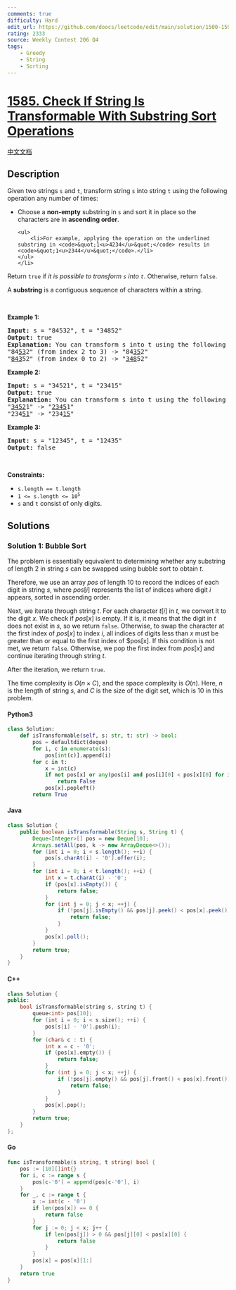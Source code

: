 ```yaml
---
comments: true
difficulty: Hard
edit_url: https://github.com/doocs/leetcode/edit/main/solution/1500-1599/1585.Check%20If%20String%20Is%20Transformable%20With%20Substring%20Sort%20Operations/README_EN.md
rating: 2333
source: Weekly Contest 206 Q4
tags:
    - Greedy
    - String
    - Sorting
---
```


<!-- problem:start -->

# [1585. Check If String Is Transformable With Substring Sort Operations](https://leetcode.com/problems/check-if-string-is-transformable-with-substring-sort-operations)

[中文文档](/solution/1500-1599/1585.Check%20If%20String%20Is%20Transformable%20With%20Substring%20Sort%20Operations/README.md)

## Description

<!-- description:start -->

<p>Given two strings <code>s</code> and <code>t</code>, transform string <code>s</code> into string <code>t</code> using the following operation any number of times:</p>

<ul>
	<li>Choose a <strong>non-empty</strong> substring in <code>s</code> and sort it in place so the characters are in <strong>ascending order</strong>.

    <ul>
    	<li>For example, applying the operation on the underlined substring in <code>&quot;1<u>4234</u>&quot;</code> results in <code>&quot;1<u>2344</u>&quot;</code>.</li>
    </ul>
    </li>

</ul>

<p>Return <code>true</code> if <em>it is possible to transform <code>s</code> into <code>t</code></em>. Otherwise, return <code>false</code>.</p>

<p>A <strong>substring</strong> is a contiguous sequence of characters within a string.</p>

<p>&nbsp;</p>
<p><strong class="example">Example 1:</strong></p>

<pre>
<strong>Input:</strong> s = &quot;84532&quot;, t = &quot;34852&quot;
<strong>Output:</strong> true
<strong>Explanation:</strong> You can transform s into t using the following sort operations:
&quot;84<u>53</u>2&quot; (from index 2 to 3) -&gt; &quot;84<u>35</u>2&quot;
&quot;<u>843</u>52&quot; (from index 0 to 2) -&gt; &quot;<u>348</u>52&quot;
</pre>

<p><strong class="example">Example 2:</strong></p>

<pre>
<strong>Input:</strong> s = &quot;34521&quot;, t = &quot;23415&quot;
<strong>Output:</strong> true
<strong>Explanation:</strong> You can transform s into t using the following sort operations:
&quot;<u>3452</u>1&quot; -&gt; &quot;<u>2345</u>1&quot;
&quot;234<u>51</u>&quot; -&gt; &quot;234<u>15</u>&quot;
</pre>

<p><strong class="example">Example 3:</strong></p>

<pre>
<strong>Input:</strong> s = &quot;12345&quot;, t = &quot;12435&quot;
<strong>Output:</strong> false
</pre>

<p>&nbsp;</p>
<p><strong>Constraints:</strong></p>

<ul>
	<li><code>s.length == t.length</code></li>
	<li><code>1 &lt;= s.length &lt;= 10<sup>5</sup></code></li>
	<li><code>s</code> and <code>t</code> consist of only digits.</li>
</ul>

<!-- description:end -->

## Solutions

<!-- solution:start -->

### Solution 1: Bubble Sort

The problem is essentially equivalent to determining whether any substring of length 2 in string $s$ can be swapped using bubble sort to obtain $t$.

Therefore, we use an array $pos$ of length 10 to record the indices of each digit in string $s$, where $pos[i]$ represents the list of indices where digit $i$ appears, sorted in ascending order.

Next, we iterate through string $t$. For each character $t[i]$ in $t$, we convert it to the digit $x$. We check if $pos[x]$ is empty. If it is, it means that the digit in $t$ does not exist in $s$, so we return `false`. Otherwise, to swap the character at the first index of $pos[x]$ to index $i$, all indices of digits less than $x$ must be greater than or equal to the first index of $pos[x]. If this condition is not met, we return `false`. Otherwise, we pop the first index from $pos[x]$ and continue iterating through string $t$.

After the iteration, we return `true`.

The time complexity is $O(n \times C)$, and the space complexity is $O(n)$. Here, $n$ is the length of string $s$, and $C$ is the size of the digit set, which is 10 in this problem.

<!-- tabs:start -->

#### Python3

```python
class Solution:
    def isTransformable(self, s: str, t: str) -> bool:
        pos = defaultdict(deque)
        for i, c in enumerate(s):
            pos[int(c)].append(i)
        for c in t:
            x = int(c)
            if not pos[x] or any(pos[i] and pos[i][0] < pos[x][0] for i in range(x)):
                return False
            pos[x].popleft()
        return True
```

#### Java

```java
class Solution {
    public boolean isTransformable(String s, String t) {
        Deque<Integer>[] pos = new Deque[10];
        Arrays.setAll(pos, k -> new ArrayDeque<>());
        for (int i = 0; i < s.length(); ++i) {
            pos[s.charAt(i) - '0'].offer(i);
        }
        for (int i = 0; i < t.length(); ++i) {
            int x = t.charAt(i) - '0';
            if (pos[x].isEmpty()) {
                return false;
            }
            for (int j = 0; j < x; ++j) {
                if (!pos[j].isEmpty() && pos[j].peek() < pos[x].peek()) {
                    return false;
                }
            }
            pos[x].poll();
        }
        return true;
    }
}
```

#### C++

```cpp
class Solution {
public:
    bool isTransformable(string s, string t) {
        queue<int> pos[10];
        for (int i = 0; i < s.size(); ++i) {
            pos[s[i] - '0'].push(i);
        }
        for (char& c : t) {
            int x = c - '0';
            if (pos[x].empty()) {
                return false;
            }
            for (int j = 0; j < x; ++j) {
                if (!pos[j].empty() && pos[j].front() < pos[x].front()) {
                    return false;
                }
            }
            pos[x].pop();
        }
        return true;
    }
};
```

#### Go

```go
func isTransformable(s string, t string) bool {
	pos := [10][]int{}
	for i, c := range s {
		pos[c-'0'] = append(pos[c-'0'], i)
	}
	for _, c := range t {
		x := int(c - '0')
		if len(pos[x]) == 0 {
			return false
		}
		for j := 0; j < x; j++ {
			if len(pos[j]) > 0 && pos[j][0] < pos[x][0] {
				return false
			}
		}
		pos[x] = pos[x][1:]
	}
	return true
}
```

<!-- tabs:end -->

<!-- solution:end -->

<!-- problem:end -->
